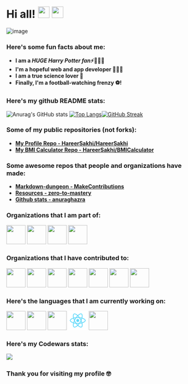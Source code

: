 # Hi all! <img src= "https://i.pinimg.com/originals/10/94/23/109423f76102e5e8f703b70612aaa98b.gif" width= "30" height= "30"> <img src= "https://media.tenor.com/images/2adfe94e69139f3e22623b61d375a7a7/tenor.gif" width= "30" height= "30">

![image](https://user-images.githubusercontent.com/70807684/125312312-11b3e300-e32c-11eb-908e-ff9d630d3d01.png)



<h3> Here's some fun facts about me: </h3>

- **I am a ***HUGE Harry Potter fan***⚡**🧙🏻‍♂️
-  **I'm a hopeful web and app developer 👩🏻‍💻**
-  **I am a true science lover 🔬**
-  **Finally, I'm a football-watching frenzy ⚽!**

### Here's my github README stats:

![Anurag's GitHub stats](https://github-readme-stats.vercel.app/api?username=HareerSakhi&show_icons=true&theme=radical) [![Top Langs](https://github-readme-stats.vercel.app/api/top-langs/?username=HareerSakhi&layout=compact&theme=radical)](https://github.com/anuraghazra/github-readme-stats)[![GitHub Streak](https://github-readme-streak-stats.herokuapp.com/?user=HareerSakhi&theme=radical)](https://git.io/streak-stats)




### Some of my public repositories (not forks):

- **[My Profile Repo - HareerSakhi/HareerSakhi](https://github.com/HareerSakhi/HareerSakhi)**
- **[My BMI Calculator Repo - HareerSakhi/BMICalculator](https://github.com/HareerSakhi/BMICalculator)**

### Some awesome repos that people and organizations have made:

- **[Markdown-dungeon - MakeContributions](https://github.com/MakeContributions/markdown-dungeon)**
- **[Resources - zero-to-mastery](https://github.com/zero-to-mastery/resources)**
- **[Github stats - anuraghazra](https://github.com/anuraghazra/github-readme-stats)**

### Organizations that I am part of:

[<img src= "https://avatars.githubusercontent.com/u/35373879?s=60&v=4" height= "50" width= "50">](https://github.com/zero-to-mastery)
[<img src= "https://avatars.githubusercontent.com/u/66388388?s=88&v=4" height= "50" width= "50">](https://github.com/EddieHubCommunity)
[<img src= "https://avatars.githubusercontent.com/u/67384272?s=88&v=4" height= "50" width= "50">](https://github.com/MakeContributions)
[<img src= "https://avatars.githubusercontent.com/u/85806982?s=88&v=4" height= "50" width= "50">](https://github.com/Apps-and-Tutorials)

### Organizations that I have contributed to:

[<img src= "https://avatars.githubusercontent.com/u/66388388?s=88&v=4" height= "50" width= "50">](https://github.com/EddieHubCommunity)
[<img src= "https://avatars.githubusercontent.com/u/35373879?s=60&v=4" height= "50" width= "50">](https://github.com/zero-to-mastery)
[<img src= "https://avatars.githubusercontent.com/u/85806982?s=88&v=4" height= "50" width= "50">](https://github.com/Apps-and-Tutorials)
[<img src= "https://avatars.githubusercontent.com/u/67384272?s=88&v=4" height= "50" width= "50">](https://github.com/MakeContributions)
[<img src= "https://avatars.githubusercontent.com/u/37713493?s=88&v=4" height= "50" width= "50">](https://github.com/firstcontributions)
[<img src= "https://avatars.githubusercontent.com/u/24355438?s=88&v=4" height= "50" width= "50">](https://github.com/fnplus)
[<img src= "https://avatars.githubusercontent.com/u/68013560?s=88&v=4" height= "50" width= "50">](https://github.com/jobream)

### Here's the languages that I am currently working on:

[<img src= "https://image.flaticon.com/icons/png/512/541/541509.png" height= "50" width= "50">](https://www.javascript.com/)
[<img src= "https://image.flaticon.com/icons/png/512/919/919826.png" height= "50" width= "50">](https://www.w3schools.com/css/)
[<img src= "https://image.flaticon.com/icons/png/512/1051/1051277.png" height= "50" width= "50">](https://www.w3schools.com/html/)
[<img src= "https://raw.githubusercontent.com/github/explore/80688e429a7d4ef2fca1e82350fe8e3517d3494d/topics/react/react.png" height= "50" width= "50">](https://reactjs.org/)
[<img src= "https://static-00.iconduck.com/assets.00/logo-markdown-icon-512x385-k241bxv5.png" height= "50" width= "50">](https://www.markdownguide.org/)


### Here's my Codewars stats:

<img src= "https://www.codewars.com/users/edu_Itis/badges/micro" width= "200"/>

### Thank you for visiting my profile 🤓









